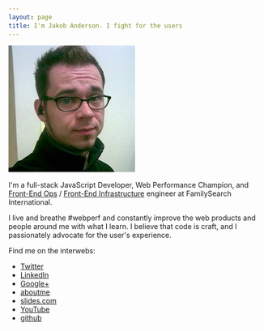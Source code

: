 ```yaml
---
layout: page
title: I'm Jakob Anderson. I fight for the users 
---
```


![Jakob Anderson](/assets/images/jakob.jpg)

I'm a full-stack JavaScript Developer, Web Performance Champion, 
and [Front-End Ops](https://www.smashingmagazine.com/2013/06/front-end-ops/) 
/ [Front-End Infrastructure](https://speakerdeck.com/desp/frontend-infrastructure-at-etsy) 
engineer at FamilySearch International.

I live and breathe #webperf and constantly improve the web products 
and people around me with what I learn. I believe that code is craft, 
and I passionately advocate for the user's experience.

Find me on the interwebs: 

- [Twitter](https://twitter.com/jakob_anderson) 
- [LinkedIn](https://www.linkedin.com/in/jakobanderson) 
- [Google+](https://plus.google.com/100963213910471529712)
- [aboutme](https://about.me/jakobanderson)
- [slides.com](https://slides.com/jakobanderson)
- [YouTube](https://www.youtube.com/user/spacerockzero)
- [github](https://github.com/spacerockzero)